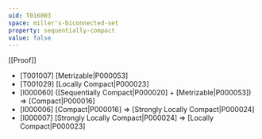 ```yaml
---
uid: T016003
space: miller's-biconnected-set
property: sequentially-compact
value: false
---
```

[[Proof]]

* [T001007] [Metrizable|P000053]
* [T001029] [Locally Compact|P000023]
* [I000060] ([Sequentially Compact|P000020] + [Metrizable|P000053]) => [Compact|P000016]
* [I000006] [Compact|P000016] => [Strongly Locally Compact|P000024]
* [I000007] [Strongly Locally Compact|P000024] => [Locally Compact|P000023]

